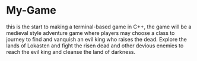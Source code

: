 # My-Game
this is the start to making a terminal-based game in C++,
the game will be a medieval style adventure game
where players may choose a class to journey to find and
vanquish an evil king who raises the dead. Explore the lands of
Lokasten and fight the risen dead and other devious enemies to reach the evil king
and cleanse the land of darkness.